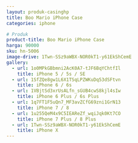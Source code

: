 ```yaml
---
layout: produk-casinghp
title: Boo Mario iPhone Case
categories: iphone

# Produk
product-title: Boo Mario iPhone Case
harga: 90000
sku: hn-5006
image-drive: 1Twn-SSz9aWBX-NOR0kT1-y61EkShCemE
gallery:
  - url: 1o0MPkGBbmni2AcK0A7-tJF6BqYChtfIl
    title: iPhone 5 / 5s / SE
  - url: 1SfZQe8gw1L6X1TSqLPZWKuDq53dSFtvn
    title: iPhone 6 / 6s
  - url: 1VBjtSd3xrUsALfn_sGUB4cwS8kjl4sIw
    title: iPhone 6 Plus / 6s Plus
  - url: 1q7FT1F5uQn7_MF3avZCfG69zni1GrN13
    title: iPhone 7 / 8
  - url: 1u255QeM4x9C5IEAReZf_wqiJqk0Kt7CO
    title: iPhone 7 Plus / 8 Plus
  - url: 1Twn-SSz9aWBX-NOR0kT1-y61EkShCemE
    title: iPhone X
---
```

